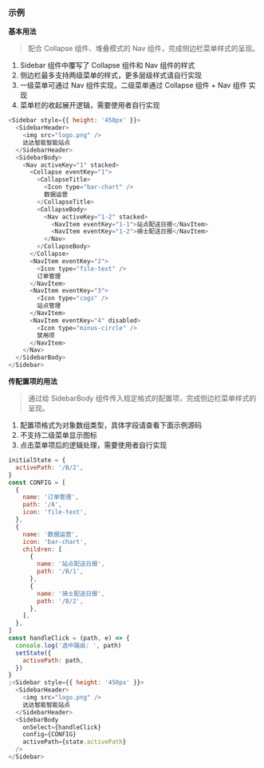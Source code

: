 ### 示例

**基本用法**

> 配合 Collapse 组件、堆叠模式的 Nav 组件，完成侧边栏菜单样式的呈现。

1. Sidebar 组件中覆写了 Collapse 组件和 Nav 组件的样式
2. 侧边栏最多支持两级菜单的样式，更多层级样式请自行实现
3. 一级菜单可通过 Nav 组件实现，二级菜单通过 Collapse 组件 + Nav 组件 实现
4. 菜单栏的收起展开逻辑，需要使用者自行实现

```js
<Sidebar style={{ height: '450px' }}>
  <SidebarHeader>
    <img src="logo.png" />
    达达智能智能站点
  </SidebarHeader>
  <SidebarBody>
    <Nav activeKey="1" stacked>
      <Collapse eventKey="1">
        <CollapseTitle>
          <Icon type="bar-chart" />
          数据运营
        </CollapseTitle>
        <CollapseBody>
          <Nav activeKey="1-2" stacked>
            <NavItem eventKey="1-1">站点配送日报</NavItem>
            <NavItem eventKey="1-2">骑士配送日报</NavItem>
          </Nav>
        </CollapseBody>
      </Collapse>
      <NavItem eventKey="2">
        <Icon type="file-text" />
        订单管理
      </NavItem>
      <NavItem eventKey="3">
        <Icon type="cogs" />
        站点管理
      </NavItem>
      <NavItem eventKey="4" disabled>
        <Icon type="minus-circle" />
        禁用项
      </NavItem>
    </Nav>
  </SidebarBody>
</Sidebar>
```

**传配置项的用法**

> 通过给 SidebarBody 组件传入规定格式的配置项，完成侧边栏菜单样式的呈现。

1. 配置项格式为对象数组类型，具体字段请查看下面示例源码
2. 不支持二级菜单显示图标
3. 点击菜单项后的逻辑处理，需要使用者自行实现

```js
initialState = {
  activePath: '/B/2',
}
const CONFIG = [
  {
    name: '订单管理',
    path: '/A',
    icon: 'file-text',
  },
  {
    name: '数据运营',
    icon: 'bar-chart',
    children: [
      {
        name: '站点配送日报',
        path: '/B/1',
      },
      {
        name: '骑士配送日报',
        path: '/B/2',
      },
    ],
  },
]
const handleClick = (path, e) => {
  console.log('选中路由: ', path)
  setState({
    activePath: path,
  })
}
;<Sidebar style={{ height: '450px' }}>
  <SidebarHeader>
    <img src="logo.png" />
    达达智能智能站点
  </SidebarHeader>
  <SidebarBody
    onSelect={handleClick}
    config={CONFIG}
    activePath={state.activePath}
  />
</Sidebar>
```
